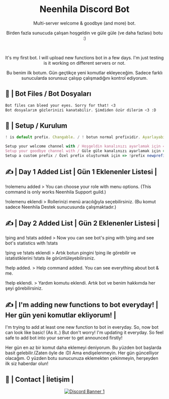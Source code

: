 <div align="center">
  <h1>Neenhila Discord Bot</h1>
  <p> Multi-server welcome &amp; goodbye (and more) bot.</p>
  <p> Birden fazla sunucuda çalışan hoşgeldin ve güle güle (ve daha fazlası) botu :) </p>

  </br>
  <p> It's my first bot. I will upload new functions bot in a few days. I'm just testing is it working on different servers or not. </p>
    <p>Bu benim ilk botum. Gün geçtikçe yeni komutlar ekleyeceğim. Sadece farklı sunucularda sorunsuz çalışıp çalışmadığını kontrol ediyorum. </p>

</div>

## 📂 | Bot Files / Bot Dosyaları
```sh
Bot files can bleed your eyes. Sorry for that! <3
Bot dosyalarım gözlerinizi kanatabilir. Şimdiden özür dilerim <3 :D
```

## 📜 | Setup / Kurulum
```js
! is default prefix. Changable. / ! botun normal prefixidir. Ayarlayabilirsiniz.

Setup your welcome channel with / Hoşgeldin kanalınızı ayarlamak için => !welcome #channel
Setup your goodbye channel with / Güle güle kanalınızı ayarlamak için => !goodbye #channel
Setup a custom prefix / Özel prefix oluşturmak için => !prefix newprefix (Example: !prefix &) 
```


## ✍ | Day 1 Added List | Gün 1 Eklenenler Listesi |

<p> !rolemenu added > You can choose your role with menu options. (This command is only works Neenhila Support guild.) </p>
<p> !rolemenu eklendi > Rollerinizi menü aracılığıyla seçebilirsiniz. (Bu komut sadece Neenhila Destek sunucusunda çalışmaktadır.)</p>

## ✍ | Day 2 Added List | Gün 2 Eklenenler Listesi |

<p> !ping and !stats added > Now you can see bot's ping with !ping and see bot's statistics with !stats </p>
<p> !ping ve !stats eklendi > Artık botun pingini !ping ile görebilir ve istatistiklerini !stats ile görüntüleyebilirsiniz. </p>
<p> !help added. > Help command added. You can see everything about bot & me. </p>
<p> !help eklendi. > Yardım komutu eklendi. Artık bot ve benim hakkımda her şeyi görebilirsiniz. </p>

## ✍ | I'm adding new functions to bot everyday! | Her gün yeni komutlar ekliyorum! |
<p> I'm trying to add at least one new function to bot in everyday. So, now bot can look like basic! (As it..) But don't worry! I'm updating it everyday. So feel safe to add bot into your server to get announced firstly! </p>
<p> Her gün en az bir komut daha eklemeyi deniyorum. Bu yüzden bot başlarda basit gelebilir.(Zaten öyle de :D) Ama endişelenmeyin. Her gün güncelliyor olacağım. O yüzden botu sunucunuza eklemekten çekinmeyin, herşeyden ilk siz haberdar olun! </p>

## 👥 | Contact | İletişim |
<div align="center">
<a href="https://discord.gg/ZvAygZGwPJ"><img src="https://discordapp.com/api/guilds/868618227310280744/widget.png?style=banner1" alt="Discord Banner 1"/></a>
</div>



